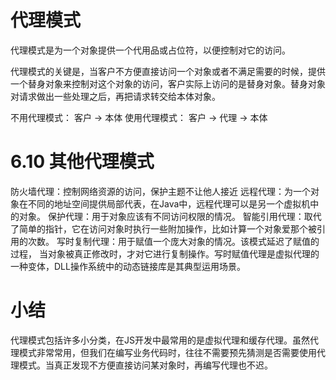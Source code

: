 # 代理模式

代理模式是为一个对象提供一个代用品或占位符，以便控制对它的访问。

代理模式的关键是，当客户不方便直接访问一个对象或者不满足需要的时候，提供一个替身对象来控制对这个对象的访问，客户实际上访问的是替身对象。替身对象对请求做出一些处理之后，再把请求转交给本体对象。

不用代理模式： 客户 -> 本体
使用代理模式： 客户 -> 代理 -> 本体


# 6.10 其他代理模式

防火墙代理：控制网络资源的访问，保护主题不让他人接近
远程代理：为一个对象在不同的地址空间提供局部代表，在Java中，远程代理可以是另一个虚拟机中的对象。
保护代理：用于对象应该有不同访问权限的情况。
智能引用代理：取代了简单的指针，它在访问对象时执行一些附加操作，比如计算一个对象爱那个被引用的次数。
写时复制代理：用于赋值一个庞大对象的情况。该模式延迟了赋值的过程， 当对象被真正修改时，才对它进行复制操作。写时赋值代理是虚拟代理的一种变体，DLL操作系统中的动态链接库是其典型运用场景。

# 小结

代理模式包括许多小分类，在JS开发中最常用的是虚拟代理和缓存代理。虽然代理模式非常常用，但我们在编写业务代码时，往往不需要预先猜测是否需要使用代理模式。当真正发现不方便直接访问某对象时，再编写代理也不迟。